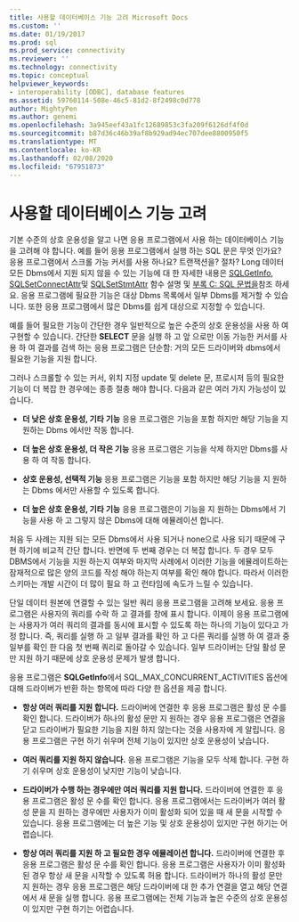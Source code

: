 ```yaml
---
title: 사용할 데이터베이스 기능 고려 Microsoft Docs
ms.custom: ''
ms.date: 01/19/2017
ms.prod: sql
ms.prod_service: connectivity
ms.reviewer: ''
ms.technology: connectivity
ms.topic: conceptual
helpviewer_keywords:
- interoperability [ODBC], database features
ms.assetid: 59760114-508e-46c5-81d2-8f2498c0d778
author: MightyPen
ms.author: genemi
ms.openlocfilehash: 3a945eef43a1fc12689853c3fa209f6126df4f0d
ms.sourcegitcommit: b87d36c46b39af8b929ad94ec707dee8800950f5
ms.translationtype: MT
ms.contentlocale: ko-KR
ms.lasthandoff: 02/08/2020
ms.locfileid: "67951873"
---
```

# <a name="considering-database-features-to-use"></a>사용할 데이터베이스 기능 고려
기본 수준의 상호 운용성을 알고 나면 응용 프로그램에서 사용 하는 데이터베이스 기능을 고려해 야 합니다. 예를 들어 응용 프로그램에서 실행 하는 SQL 문은 무엇 인가요? 응용 프로그램에서 스크롤 가능 커서를 사용 하나요? 트랜잭션을? 절차? Long 데이터 모든 Dbms에서 지원 되지 않을 수 있는 기능에 대 한 자세한 내용은 [SQLGetInfo](../../../odbc/reference/syntax/sqlgetinfo-function.md), [SQLSetConnectAttr](../../../odbc/reference/syntax/sqlsetconnectattr-function.md)및 [SQLSetStmtAttr](../../../odbc/reference/syntax/sqlsetstmtattr-function.md) 함수 설명 및 [부록 C: SQL 문법을](../../../odbc/reference/appendixes/appendix-c-sql-grammar.md)참조 하세요. 응용 프로그램에 필요한 기능은 대상 Dbms 목록에서 일부 Dbms를 제거할 수 있습니다. 또한 응용 프로그램에서 많은 Dbms를 쉽게 대상으로 지정할 수 있습니다.  
  
 예를 들어 필요한 기능이 간단한 경우 일반적으로 높은 수준의 상호 운용성을 사용 하 여 구현할 수 있습니다. 간단한 **SELECT** 문을 실행 하 고 앞 으로만 이동 가능한 커서를 사용 하 여 결과를 검색 하는 응용 프로그램은 단순함: 거의 모든 드라이버와 dbms에서 필요한 기능을 지원 합니다.  
  
 그러나 스크롤할 수 있는 커서, 위치 지정 update 및 delete 문, 프로시저 등의 필요한 기능이 더 복잡 한 경우에는 종종 절충 해야 합니다. 다음과 같은 여러 가지 가능성이 있습니다.  
  
-   **더 낮은 상호 운용성, 기타 기능** 응용 프로그램은 기능을 포함 하지만 해당 기능을 지 원하는 Dbms 에서만 작동 합니다.  
  
-   **더 높은 상호 운용성, 더 작은 기능** 응용 프로그램은 기능을 삭제 하지만 Dbms를 사용 하 여 작동 합니다.  
  
-   **상호 운용성, 선택적 기능** 응용 프로그램은 기능을 포함 하지만 해당 기능을 지 원하는 Dbms 에서만 사용할 수 있도록 합니다.  
  
-   **더 높은 상호 운용성, 기타 기능** 응용 프로그램은이 기능을 지 원하는 Dbms에서 기능을 사용 하 고 그렇지 않은 Dbms에 대해 에뮬레이션 합니다.  
  
 처음 두 사례는 지원 되는 모든 Dbms에서 사용 되거나 none으로 사용 되기 때문에 구현 하기에 비교적 간단 합니다. 반면에 두 번째 경우는 더 복잡 합니다. 두 경우 모두 DBMS에서 기능을 지원 하는지 여부와 마지막 사례에서 이러한 기능을 에뮬레이트하는 잠재적으로 많은 양의 코드를 작성 해야 하는지 여부를 확인 해야 합니다. 따라서 이러한 스키마는 개발 시간이 더 많이 필요 하 고 런타임에 속도가 느릴 수 있습니다.  
  
 단일 데이터 원본에 연결할 수 있는 일반 쿼리 응용 프로그램을 고려해 보세요. 응용 프로그램은 사용자의 쿼리를 수락 하 고 결과를 창에 표시 합니다. 이제이 응용 프로그램에는 사용자가 여러 쿼리의 결과를 동시에 표시할 수 있도록 하는 하나의 기능이 있다고 가정 합니다. 즉, 쿼리를 실행 하 고 일부 결과를 확인 하 고 다른 쿼리를 실행 하 여 결과 중 일부를 확인 한 다음 첫 번째 쿼리로 돌아갈 수 있습니다. 일부 드라이버는 단일 활성 문만 지원 하기 때문에 상호 운용성 문제가 발생 합니다.  
  
 응용 프로그램은 **SQLGetInfo**에서 SQL_MAX_CONCURRENT_ACTIVITIES 옵션에 대해 드라이버가 반환 하는 항목에 따라 다양 한 옵션을 제공 합니다.  
  
-   **항상 여러 쿼리를 지원 합니다.** 드라이버에 연결한 후 응용 프로그램은 활성 문 수를 확인 합니다. 드라이버가 하나의 활성 문만 지 원하는 경우 응용 프로그램은 연결을 닫고 드라이버가 필요한 기능을 지원 하지 않는다는 것을 사용자에 게 알립니다. 응용 프로그램은 구현 하기 쉬우며 전체 기능이 있지만 상호 운용성이 낮습니다.  
  
-   **여러 쿼리를 지원 하지 않습니다.** 응용 프로그램은 기능을 모두 삭제 합니다. 구현 하기 쉬우며 상호 운용성이 낮지만 기능이 낮습니다.  
  
-   **드라이버가 수행 하는 경우에만 여러 쿼리를 지원 합니다.** 드라이버에 연결한 후 응용 프로그램은 활성 문 수를 확인 합니다. 응용 프로그램에서는 드라이버가 여러 활성 문을 지 원하는 경우에만 사용자가 이미 활성화 되어 있을 때 새 문을 시작할 수 있습니다. 응용 프로그램에는 더 높은 기능 및 상호 운용성이 있지만 구현 하기는 어렵습니다.  
  
-   **항상 여러 쿼리를 지원 하 고 필요한 경우 에뮬레이션 합니다.** 드라이버에 연결한 후 응용 프로그램은 활성 문 수를 확인 합니다. 응용 프로그램은 사용자가 이미 활성화 된 경우 항상 새 문을 시작할 수 있도록 허용 합니다. 드라이버가 하나의 활성 문만 지 원하는 경우 응용 프로그램은 해당 드라이버에 대 한 추가 연결을 열고 해당 연결에서 새 문을 실행 합니다. 응용 프로그램에는 전체 기능과 높은 수준의 상호 운용성이 있지만 구현 하기는 어렵습니다.
